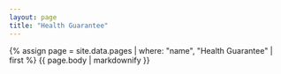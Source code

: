 ```yaml
---
layout: page
title: "Health Guarantee"
---
```


{% assign page = site.data.pages | where: "name", "Health Guarantee" | first %}
{{ page.body | markdownify }}
